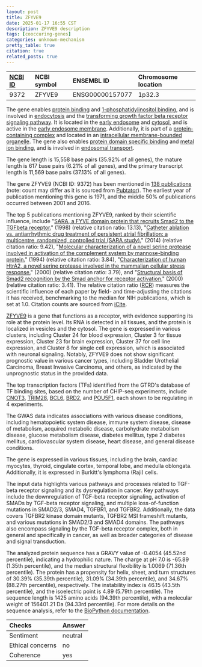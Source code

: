 ```yaml
---
layout: post
title: ZFYVE9
date: 2025-01-17 16:55 CST
description: ZFYVE9 description
tags: [cooccuring-genes]
categories: unknown-mechanism
pretty_table: true
citation: true
related_posts: true
---
```




| [NCBI ID](https://www.ncbi.nlm.nih.gov/gene/9372) | NCBI symbol | ENSEMBL ID | Chromosome location |
| :-------- | :------- | :-------- | :------- |
| 9372  | ZFYVE9 | ENSG00000157077 | 1p32.3  |



The gene enables [protein binding](https://amigo.geneontology.org/amigo/term/GO:0005515) and [1-phosphatidylinositol binding](https://amigo.geneontology.org/amigo/term/GO:0005545), and is involved in [endocytosis](https://amigo.geneontology.org/amigo/term/GO:0006897) and the [transforming growth factor beta receptor signaling pathway](https://amigo.geneontology.org/amigo/term/GO:0007179). It is located in the [early endosome](https://amigo.geneontology.org/amigo/term/GO:0005769) and [cytosol](https://amigo.geneontology.org/amigo/term/GO:0005829), and is active in the [early endosome membrane](https://amigo.geneontology.org/amigo/term/GO:0031901). Additionally, it is part of a [protein-containing complex](https://amigo.geneontology.org/amigo/term/GO:0032991) and located in an [intracellular membrane-bounded organelle](https://amigo.geneontology.org/amigo/term/GO:0043231). The gene also enables [protein domain specific binding](https://amigo.geneontology.org/amigo/term/GO:0019904) and [metal ion binding](https://amigo.geneontology.org/amigo/term/GO:0046872), and is involved in [endosomal transport](https://amigo.geneontology.org/amigo/term/GO:0016197).


The gene length is 15,558 base pairs (35.92% of all genes), the mature length is 617 base pairs (6.21% of all genes), and the primary transcript length is 11,569 base pairs (37.13% of all genes).


The gene ZFYVE9 (NCBI ID: 9372) has been mentioned in [138 publications](https://pubmed.ncbi.nlm.nih.gov/?term=%22ZFYVE9%22) (note: count may differ as it is sourced from [Pubtator](https://academic.oup.com/nar/article/47/W1/W587/5494727)). The earliest year of publication mentioning this gene is 1971, and the middle 50% of publications occurred between 2001 and 2016.


The top 5 publications mentioning ZFYVE9, ranked by their scientific influence, include "[SARA, a FYVE domain protein that recruits Smad2 to the TGFbeta receptor.](https://pubmed.ncbi.nlm.nih.gov/9865696)" (1998) (relative citation ratio: 13.13), "[Catheter ablation vs. antiarrhythmic drug treatment of persistent atrial fibrillation: a multicentre, randomized, controlled trial (SARA study).](https://pubmed.ncbi.nlm.nih.gov/24135832)" (2014) (relative citation ratio: 9.42), "[Molecular characterization of a novel serine protease involved in activation of the complement system by mannose-binding protein.](https://pubmed.ncbi.nlm.nih.gov/8018603)" (1994) (relative citation ratio: 3.84), "[Characterization of human HtrA2, a novel serine protease involved in the mammalian cellular stress response.](https://pubmed.ncbi.nlm.nih.gov/10971580)" (2000) (relative citation ratio: 3.79), and "[Structural basis of Smad2 recognition by the Smad anchor for receptor activation.](https://pubmed.ncbi.nlm.nih.gov/10615055)" (2000) (relative citation ratio: 3.41). The relative citation ratio ([RCR](https://journals.plos.org/plosbiology/article?id=10.1371/journal.pbio.1002541)) measures the scientific influence of each paper by field- and time-adjusting the citations it has received, benchmarking to the median for NIH publications, which is set at 1.0. Citation counts are sourced from [iCite](https://icite.od.nih.gov).


[ZFYVE9](https://www.proteinatlas.org/ENSG00000157077-ZFYVE9) is a gene that functions as a receptor, with evidence supporting its role at the protein level. Its RNA is detected in all tissues, and the protein is localized in vesicles and the cytosol. The gene is expressed in various clusters, including Cluster 24 for blood expression, Cluster 3 for tissue expression, Cluster 23 for brain expression, Cluster 37 for cell line expression, and Cluster 8 for single cell expression, which is associated with neuronal signaling. Notably, ZFYVE9 does not show significant prognostic value in various cancer types, including Bladder Urothelial Carcinoma, Breast Invasive Carcinoma, and others, as indicated by the unprognostic status in the provided data.


The top transcription factors (TFs) identified from the GTRD's database of TF binding sites, based on the number of CHIP-seq experiments, include [CNOT3](https://www.ncbi.nlm.nih.gov/gene/4849), [TRIM28](https://www.ncbi.nlm.nih.gov/gene/10155), [BCL6](https://www.ncbi.nlm.nih.gov/gene/604), [BRD2](https://www.ncbi.nlm.nih.gov/gene/6046), and [POU5F1](https://www.ncbi.nlm.nih.gov/gene/5460), each shown to be regulating in 4 experiments.



The GWAS data indicates associations with various disease conditions, including hematopoietic system disease, immune system disease, disease of metabolism, acquired metabolic disease, carbohydrate metabolism disease, glucose metabolism disease, diabetes mellitus, type 2 diabetes mellitus, cardiovascular system disease, heart disease, and general disease conditions.



The gene is expressed in various tissues, including the brain, cardiac myocytes, thyroid, cingulate cortex, temporal lobe, and medulla oblongata. Additionally, it is expressed in Burkitt's lymphoma (Raji) cells.


The input data highlights various pathways and processes related to TGF-beta receptor signaling and its dysregulation in cancer. Key pathways include the downregulation of TGF-beta receptor signaling, activation of SMADs by TGF-beta receptor signaling, and multiple loss-of-function mutations in SMAD2/3, SMAD4, TGFBR1, and TGFBR2. Additionally, the data covers TGFBR2 kinase domain mutants, TGFBR2 MSI frameshift mutants, and various mutations in SMAD2/3 and SMAD4 domains. The pathways also encompass signaling by the TGF-beta receptor complex, both in general and specifically in cancer, as well as broader categories of disease and signal transduction.



The analyzed protein sequence has a GRAVY value of -0.4054 (45.52nd percentile), indicating a hydrophilic nature. The charge at pH 7.0 is -65.89 (1.35th percentile), and the median structural flexibility is 1.0069 (71.36th percentile). The protein has a propensity for helix, sheet, and turn structures of 30.39% (35.39th percentile), 31.09% (34.39th percentile), and 34.67% (88.27th percentile), respectively. The instability index is 46.15 (43.5th percentile), and the isoelectric point is 4.89 (5.79th percentile). The sequence length is 1425 amino acids (94.39th percentile), with a molecular weight of 156401.21 Da (94.33rd percentile). For more details on the sequence analysis, refer to the [BioPython documentation](https://biopython.org/docs/1.75/api/Bio.SeqUtils.ProtParam.html).





| Checks    | Answer |
| :-------- | :------- |
| Sentiment  | neutral   |
| Ethical concerns | no     |
| Coherence    | yes    |